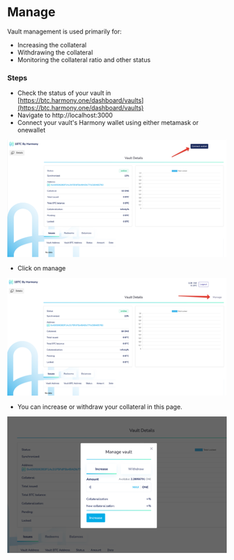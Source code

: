 # Manage

Vault management is used primarily for:

* Increasing the collateral
* Withdrawing the collateral
* Monitoring the collateral ratio and other status

### Steps

* Check the status of your vault in [https://btc.harmony.one/dashboard/vaults](https://btc.harmony.one/dashboard/vaults)
* Navigate to http://localhost:3000&#x20;
* Connect your vault's Harmony wallet using either metamask or onewallet&#x20;

![](../../../.gitbook/assets/Untitled.png)

* Click on manage

![](../../../.gitbook/assets/Untitled-2.png)

* You can increase or withdraw your collateral in this page.

![](../../../.gitbook/assets/Untitled-3.png)

